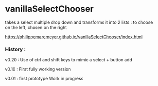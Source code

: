 # vanillaSelectChooser
takes a select multiple drop down and transforms it into 2 lists : to choose on the left, chosen on the right

https://philippemarcmeyer.github.io/vanillaSelectChooser/index.html


### History :
v0.20 : Use of ctrl and shift keys to mimic a select + button add

v0.10 : First fully working version

v0.01 : first prototype Work in progress

